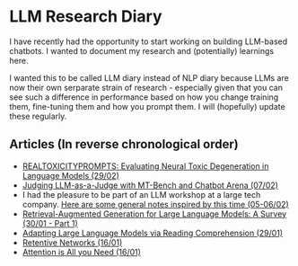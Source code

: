 # LLM Research Diary

I have recently had the opportunity to start working on building LLM-based chatbots. I wanted to document my research and (potentially) learnings here.

I wanted this to be called LLM diary instead of NLP diary because LLMs are now their own serparate strain of research - especially given that you can see such a difference in performance based on how you change training them, fine-tuning them and how you prompt them. I will (hopefully) update these regularly.

## Articles (In reverse chronological order)
* [REALTOXICITYPROMPTS: Evaluating Neural Toxic Degeneration in Language Models (29/02)](\article\real_toxicity_prompts.md)
* [Judging LLM-as-a-Judge with MT-Bench and Chatbot Arena (07/02)](\article\LLM-as-a-judge.md)
* I had the pleasure to be part of an LLM workshop at a large tech company. [Here are some general notes inspired by this time (05-06/02)](\article\LLM_workshop_thoughts.md)
* [Retrieval-Augmented Generation for Large Language Models: A Survey (30/01 - Part 1)](\articles\RAG_survey_P1.md)
* [Adapting Large Language Models via Reading Comprehension (29/01)](\articles\adaptLLMs.md)
* [Retentive Networks (16/01)](\articles\retentive_network.md)
* [Attention is All you Need (16/01)](\articles\attention_is_all_you_need.md)
